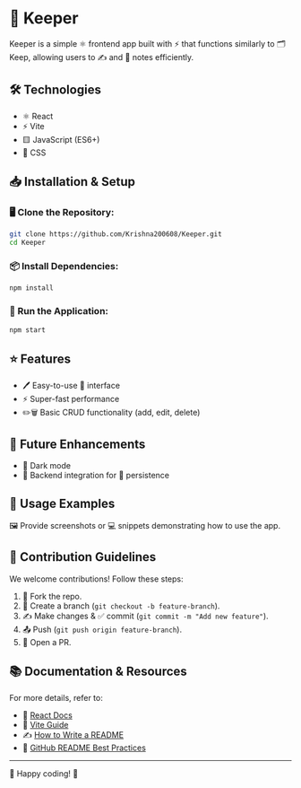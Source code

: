 # 📝 Keeper

Keeper is a simple ⚛️ frontend app built with ⚡ that functions similarly to 🗂️ Keep, allowing users to ✍️ and 💾 notes efficiently.

## 🛠️ Technologies
- ⚛️ React
- ⚡ Vite
- 🟨 JavaScript (ES6+)
- 🎨 CSS

## 📥 Installation & Setup

### 🖥️ Clone the Repository:
```bash
git clone https://github.com/Krishna200608/Keeper.git
cd Keeper
```

### 📦 Install Dependencies:
```bash
npm install
```

### 🚀 Run the Application:
```bash
npm start
```

## ⭐ Features
- 🖊️ Easy-to-use 📝 interface
- ⚡ Super-fast performance
- ✏️🗑️ Basic CRUD functionality (add, edit, delete)

## 🔮 Future Enhancements
- 🌙 Dark mode
- 🔗 Backend integration for 💾 persistence

## 📸 Usage Examples
🖼️ Provide screenshots or 💻 snippets demonstrating how to use the app.

## 🤝 Contribution Guidelines
We welcome contributions! Follow these steps:
1. 🍴 Fork the repo.
2. 🌱 Create a branch (`git checkout -b feature-branch`).
3. ✍️ Make changes & ✅ commit (`git commit -m "Add new feature"`).
4. 📤 Push (`git push origin feature-branch`).
5. 🔄 Open a PR.

## 📚 Documentation & Resources
For more details, refer to:
- 📘 [React Docs](https://reactjs.org/docs/getting-started.html)
- 📖 [Vite Guide](https://vitejs.dev/guide/)
- ✍️ [How to Write a README](https://www.makeareadme.com/)
- 📜 [GitHub README Best Practices](https://docs.github.com/en/github/creating-cloning-and-archiving-repositories/about-readmes)

---
🎉 Happy coding! 🚀

